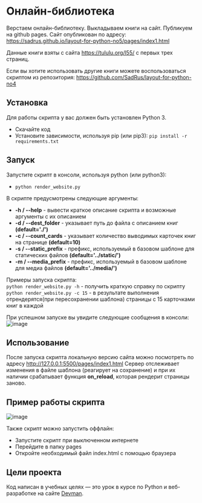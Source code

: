 # Онлайн-библиотека
Верстаем онлайн-библиотеку. Выкладываем книги на сайт. Публикуем на github pages.
Сайт опубликован по адресу:
https://sadrus.github.io/layout-for-python-no5/pages/index1.html

Данные книги взяты с сайта https://tululu.org/l55/ с первых трех страниц.

Если вы хотите использовать другие книги можете воспользоваться скриптом из репозитория:
https://github.com/SadRus/layout-for-python-no4

## Установка

Для работы скрипта у вас должен быть установлен Python 3.

- Скачайте код
- Установите зависимости, используя pip (или pip3):
`pip install -r requirements.txt`

## Запуск

Запустите скрипт в консоли, используя python (или python3):
- `python render_website.py`

В скрипте предусмотрены следующие аргументы:
- **-h / --help** - вывести краткое описание скрипта и возможные аргументы с их описанием
- **-d / --dest_folder** - указывает путь до файла с описанием книг **(default='./')**
- **-c / --count_cards** - указывает количество выводимых карточек книг на странице **(default=10)**
- **-s / --static_prefix** - префикс, используемый в базовом шаблоне для статических файлов **(default='../static/')**
- **-m / --media_prefix** - префикс, используемый в базовом шаблоне для медиа файлов **(default='../media/')**

Примеры запуска скрипта:  
`python render_website.py -h` - получить краткую справку по скрипту  
`python render_website.py -c 15` - в результате выполнения отрендерятся(при пересохранении шаблона) страницы с 15 карточками книг в каждой  

При успешном запуске вы увидите следующие сообщения в консоли:
![image](https://user-images.githubusercontent.com/79669407/223827350-163d2bac-d8b5-4a8c-a3f4-be763c552217.png)

## Использование

После запуска скрипта локальную версию сайта можно посмотреть по адресу http://127.0.0.1:5500/pages/index1.html
Сервер отслеживает изменения в файле шаблона (реагирует на сохранение) и при их наличии срабатывает функция **on_reload**, которая рендерит страницы заново.

## Пример работы скрипта

![image](https://user-images.githubusercontent.com/79669407/224575928-d03cfe22-6f09-4a9c-99df-8741c18dbe48.png)

Также скрипт можно запустить оффлайн:
- Запустите скрипт при выключенном интернете
- Перейдите в папку pages
- Откройте необходимый файл index.html с помощью браузера

## Цели проекта

Код написан в учебных целях — это урок в курсе по Python и веб-разработке на сайте [Devman](https://dvmn.org).

